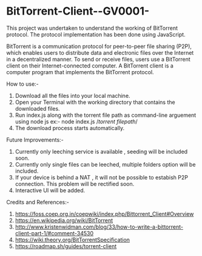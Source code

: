 # BitTorrent-Client--GV0001-
This project was undertaken to understand the working of BitTorrent protocol. The protocol implementation has been done using JavaScript.

BitTorrent is a communication protocol for peer-to-peer file sharing (P2P), which enables users to distribute data and electronic files over the Internet in a decentralized manner.
To send or receive files, users use a BitTorrent client on their Internet-connected computer. A BitTorrent client is a computer program that implements the BitTorrent protocol.

How to use:-

1. Download all the files into your local machine.
2. Open your Terminal with the working directory that contains the downloaded files.
3. Run index.js along with the torrent file path as command-line arguement using node js
   ex:- node index.js /*torrent filepath*/
4. The download process starts automatically.

Future Improvements:-

1. Currently only leeching service is available , seeding will be included soon.
2. Currently only single files can be leeched, multiple folders option will be included.
3. If your device is behind a NAT , it will not be possible to estabish P2P connection. This problem will be rectified soon.
4. Interactive UI will be added.

Credits and References:-

1. https://foss.coep.org.in/coepwiki/index.php/Bittorrent_Client#Overview
2. https://en.wikipedia.org/wiki/BitTorrent
3. http://www.kristenwidman.com/blog/33/how-to-write-a-bittorrent-client-part-1/#comment-34530
4. https://wiki.theory.org/BitTorrentSpecification
5. https://roadmap.sh/guides/torrent-client
